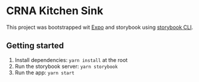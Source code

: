 # CRNA Kitchen Sink

This project was bootstrapped wit [Expo](https://github.com/expo/expo-cli) and storybook using [storybook CLI](https://www.npmjs.com/package/@storybook/cli).

## Getting started

1. Install dependencies: `yarn install` at the root
2. Run the storybook server: `yarn storybook`
3. Run the app: `yarn start`
